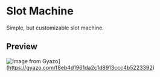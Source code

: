 # Slot Machine

Simple, but customizable slot machine.

## Preview

![Image from Gyazo](https://i.gyazo.com/f8eb4d1961da2c1d8913ccc4b5223392.gif)](https://gyazo.com/f8eb4d1961da2c1d8913ccc4b5223392)

